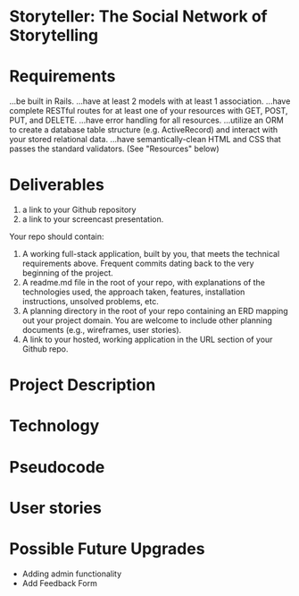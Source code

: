 # Storyteller: The Social Network of Storytelling

# Requirements
...be built in Rails.
...have at least 2 models with at least 1 association.
...have complete RESTful routes for at least one of your resources with GET, POST, PUT, and DELETE.
...have error handling for all resources.
...utilize an ORM to create a database table structure (e.g. ActiveRecord) and interact with your stored relational data.
...have semantically-clean HTML and CSS that passes the standard validators. (See "Resources" below)

# Deliverables
1. a link to your Github repository
2. a link to your screencast presentation.

Your repo should contain:
1. A working full-stack application, built by you, that meets the technical requirements above.
Frequent commits dating back to the very beginning of the project.
2. A readme.md file in the root of your repo, with explanations of the technologies used, the approach taken, features, installation instructions, unsolved problems, etc.
3. A planning directory in the root of your repo containing an ERD mapping out your project domain. You are welcome to include other planning documents (e.g., wireframes, user stories).
4. A link to your hosted, working application in the URL section of your Github repo.

# Project Description

# Technology

# Pseudocode

# User stories

# Possible Future Upgrades
- Adding admin functionality
- Add Feedback Form

